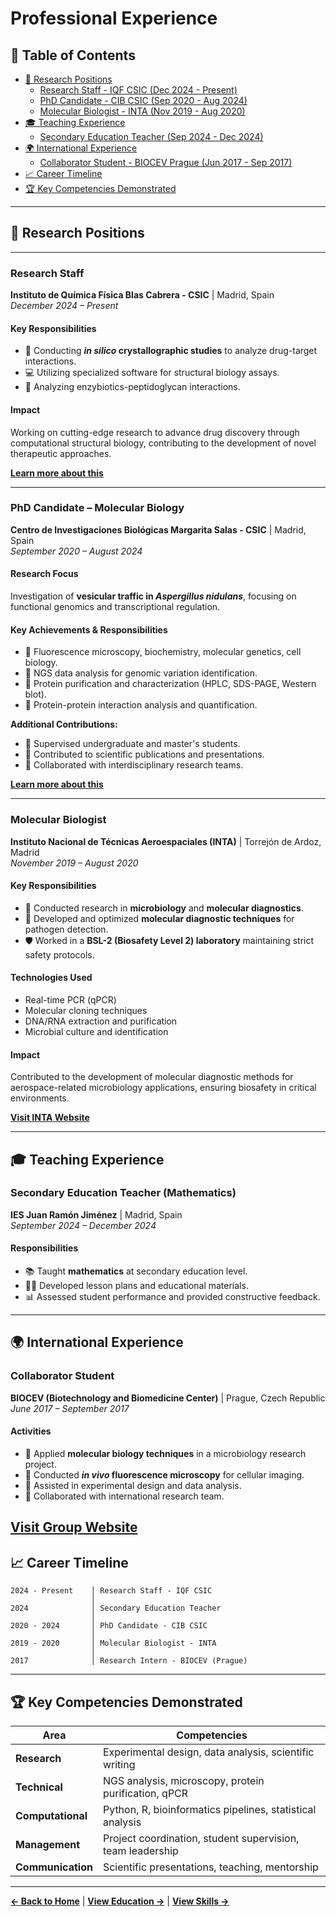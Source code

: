 # Professional Experience

## 📑 Table of Contents

- [🔬 Research Positions](#-research-positions)
  - [Research Staff - IQF CSIC (Dec 2024 - Present)](#research-staff)
  - [PhD Candidate - CIB CSIC (Sep 2020 - Aug 2024)](#phd-candidate--molecular-biology)
  - [Molecular Biologist - INTA (Nov 2019 - Aug 2020)](#molecular-biologist)
- [🎓 Teaching Experience](#-teaching-experience)
  - [Secondary Education Teacher (Sep 2024 - Dec 2024)](#secondary-education-teacher-mathematics)
- [🌍 International Experience](#-international-experience)
  - [Collaborator Student - BIOCEV Prague (Jun 2017 - Sep 2017)](#collaborator-student)
- [📈 Career Timeline](#-career-timeline)
- [🏆 Key Competencies Demonstrated](#-key-competencies-demonstrated)

---

## 🔬 Research Positions

---

### Research Staff
**Instituto de Química Física Blas Cabrera - CSIC** | Madrid, Spain  
*December 2024 – Present*

#### Key Responsibilities
- 🧪 Conducting ***in silico* crystallographic studies** to analyze drug-target interactions.
- 💻 Utilizing specialized software for structural biology assays.
- 🎯 Analyzing enzybiotics-peptidoglycan interactions.

#### Impact
Working on cutting-edge research to advance drug discovery through computational structural biology, contributing to the development of novel therapeutic approaches.

**[Learn more about this](https://jiperez3.wixsite.com/perezdorado-group)**

---

### PhD Candidate – Molecular Biology
**Centro de Investigaciones Biológicas Margarita Salas - CSIC** | Madrid, Spain  
*September 2020 – August 2024*

#### Research Focus
Investigation of **vesicular traffic in *Aspergillus nidulans***, focusing on functional genomics and transcriptional regulation.

#### Key Achievements & Responsibilities

- 🔬 Fluorescence microscopy, biochemistry, molecular genetics, cell biology.
- 🧬 NGS data analysis for genomic variation identification.
- 🧪 Protein purification and characterization (HPLC, SDS-PAGE, Western blot).
- 🔗 Protein-protein interaction analysis and quantification.

**Additional Contributions:**
- 👥 Supervised undergraduate and master's students.
- 📝 Contributed to scientific publications and presentations.
- 🤝 Collaborated with interdisciplinary research teams.

**[Learn more about this](https://cib.csic.es/research/molecular-and-cellular-biosciences/aspergillus-cell-biology)**

---

### Molecular Biologist
**Instituto Nacional de Técnicas Aeroespaciales (INTA)** | Torrejón de Ardoz, Madrid  
*November 2019 – August 2020*

#### Key Responsibilities
- 🦠 Conducted research in **microbiology** and **molecular diagnostics**.
- 🧬 Developed and optimized **molecular diagnostic techniques** for pathogen detection.
- 🛡️ Worked in a **BSL-2 (Biosafety Level 2) laboratory** maintaining strict safety protocols.

#### Technologies Used
- Real-time PCR (qPCR)
- Molecular cloning techniques
- DNA/RNA extraction and purification
- Microbial culture and identification

#### Impact
Contributed to the development of molecular diagnostic methods for aerospace-related microbiology applications, ensuring biosafety in critical environments.

**[Visit INTA Website](https://www.inta.es/)**

---

## 🎓 Teaching Experience

### Secondary Education Teacher (Mathematics)
**IES Juan Ramón Jiménez** | Madrid, Spain  
*September 2024 – December 2024*

#### Responsibilities
- 📚 Taught **mathematics** at secondary education level.
- 👨‍🏫 Developed lesson plans and educational materials.
- 📊 Assessed student performance and provided constructive feedback.

---

## 🌍 International Experience

### Collaborator Student
**BIOCEV (Biotechnology and Biomedicine Center)** | Prague, Czech Republic  
*June 2017 – September 2017*

#### Activities
- 🔬 Applied **molecular biology techniques** in a microbiology research project.
- 🔭 Conducted ***in vivo* fluorescence microscopy** for cellular imaging.
- 🧪 Assisted in experimental design and data analysis.
- 🤝 Collaborated with international research team.


**[Visit Group Website](http://www.firstfloorlab.com/)**
---

## 📈 Career Timeline

```
2024 - Present    │ Research Staff - IQF CSIC
                  │
2024              │ Secondary Education Teacher
                  │
2020 - 2024       │ PhD Candidate - CIB CSIC
                  │
2019 - 2020       │ Molecular Biologist - INTA
                  │
2017              │ Research Intern - BIOCEV (Prague)
```

---

## 🏆 Key Competencies Demonstrated

| Area | Competencies |
|------|-------------|
| **Research** | Experimental design, data analysis, scientific writing |
| **Technical** | NGS analysis, microscopy, protein purification, qPCR |
| **Computational** | Python, R, bioinformatics pipelines, statistical analysis |
| **Management** | Project coordination, student supervision, team leadership |
| **Communication** | Scientific presentations, teaching, mentorship |

---

**[← Back to Home](../README.md)** | **[View Education →](./education.md)** | **[View Skills →](./skills.md)**

